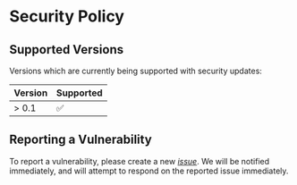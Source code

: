 # Security Policy

## Supported Versions

Versions which are currently being supported with security updates:

| Version | Supported          |
| ------- | ------------------ |
| > 0.1   | :white_check_mark: |

## Reporting a Vulnerability

To report a vulnerability, please create a new [*issue*](https://github.com/DerwenAI/mkrefs/issues).
We will be notified immediately, and will attempt to respond on the reported issue immediately.
